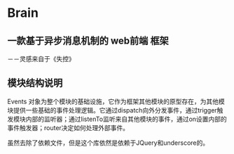 # Brain
## 一款基于异步消息机制的 web前端 框架

－－灵感来自于《失控》

## 模块结构说明
Events 对象为整个模块的基础设施，它作为框架其他模块的原型存在，为其他模块提供一些基础的事件处理逻辑。它通过dispatch向外分发事件，通过trigger触发模块内部的监听器；通过listenTo监听来自其他模块的事件，通过on设置内部的事件触发器；router决定如何处理外部事件。

虽然去除了依赖文件，但是这个库依然是依赖于JQuery和underscore的。